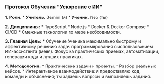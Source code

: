 ### Протокол Обучения "Ускорение с ИИ"

**1. Роли:**
    *   **Учитель:** Gemini (я)
    *   **Ученик:** Neo (ты)

**2. Дисциплины:**
    *   TypeScript
    *   Node.js
    *   Docker & Docker Compose
    *   CI/CD
    *   Смежные технологии по мере необходимости.

**3. Главная Цель:**
    *   Обучение Ученика максимально быстрому и эффективному решению задач программирования с использованием ИИ-ассистента (меня). Фокус на практических приёмах, автоматизации, генерации кода и лучших практиках.

**4. Методология:**
    *   Практические задачи и проекты.
    *   Разбор реальных кейсов.
    *   Интерактивное взаимодействие: я предоставляю код, команды и объяснения; ты задаешь вопросы и выполняешь задания.
